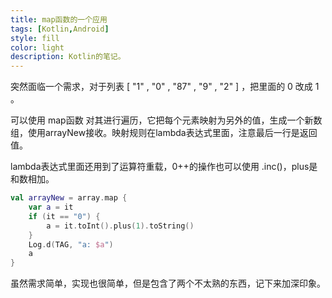 ```yaml
---
title: map函数的一个应用
tags: [Kotlin,Android]
style: fill
color: light
description: Kotlin的笔记。
---
```


突然面临一个需求，对于列表 [ "1" , "0" ,  "87" ,  "9" ,  "2" ] ，把里面的 0 改成 1 。

可以使用 map函数 对其进行遍历，它把每个元素映射为另外的值，生成一个新数组，使用arrayNew接收。映射规则在lambda表达式里面，注意最后一行是返回值。

lambda表达式里面还用到了运算符重载，0++的操作也可以使用 .inc()，plus是和数相加。

```kotlin
val arrayNew = array.map {
    var a = it
    if (it == "0") {
        a = it.toInt().plus(1).toString()
    }
    Log.d(TAG, "a: $a")
    a
}
```

虽然需求简单，实现也很简单，但是包含了两个不太熟的东西，记下来加深印象。